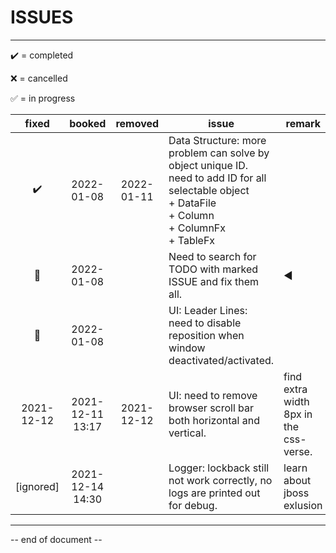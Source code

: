 # ISSUES

----

:heavy_check_mark: = completed

:x: = cancelled

:white_check_mark: = in progress

|           fixed           |      booked      |  removed   | issue                                                        | remark                                 |
| :-----------------------: | :--------------: | :--------: | ------------------------------------------------------------ | -------------------------------------- |
|    :heavy_check_mark:     |    2022-01-08    | 2022-01-11 | Data Structure: more problem can solve by object unique ID.<br /> need to add ID for all selectable object<br /> + DataFile<br /> + Column<br /> + ColumnFx<br /> + TableFx |                                        |
| :triangular_flag_on_post: |    2022-01-08    |            | Need to search for TODO with marked ISSUE and fix them all.  | :arrow_backward:                       |
| :triangular_flag_on_post: |    2022-01-08    |            | UI: Leader Lines: need to disable reposition when window deactivated/activated. |                                        |
|        2021-12-12         | 2021-12-11 13:17 | 2021-12-12 | UI: need to remove browser scroll bar both horizontal and vertical. | find extra width 8px in the css-verse. |
|         [ignored]         | 2021-12-14 14:30 |            | Logger: lockback still not work correctly, no logs are printed out for debug. | learn about jboss exlusion             |



----

-- end of document --